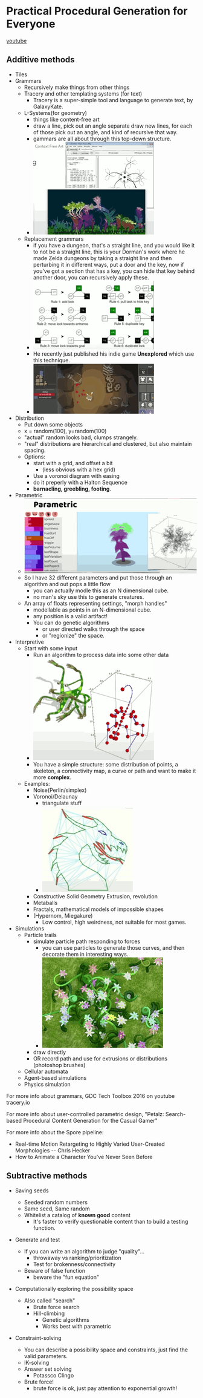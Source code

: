 
# Practical Procedural Generation for Everyone

[youtube](https://www.youtube.com/watch?v=WumyfLEa6bU&t=1207s)


## Additive methods

- Tiles
- Grammars
    - Recursively make things from other things
    - Tracery and other templating systems (for text)
        - Tracery is a super-simple tool and language to generate text, by GalaxyKate.
    - L-Systems(for geometry)
        - things like content-free art
        - draw a line, pick out an angle separate draw new lines, for each of those pick out an angle, and kind of recursive that way.
        - gammars are all about through this top-down structure.
        - ![](../imgs/pcg_1.png)
    - Replacement grammars
        - if you have a dungeon, that's a straight line, and you would like it to not be a straight line, this is your Dorman's work where he made Zelda dungeons by taking a straight line and then perturbing it in different ways, put a door and the key, now if you've got a section that has a key, you can hide that key behind another door, you can recursively apply these.
        - ![](../imgs/pcg_2.png)
        - He recently just published his indie game **Unexplored** which use this technique.
        - ![](../imgs/pcg_3.png)
- Distribution
    - Put down some objects
    - x = random(100), y=random(100)
    - "actual" random looks bad, clumps strangely.
    - "real" distributions are hierarchical and clustered, but also maintain spacing.
    - Options:
        - start with a grid, and offset a bit 
            - (less obvious with a hex grid)
        - Use a voronoi diagram with easing
        - do it preperly with a Halton Sequence
        - **barnacling, greebling, footing**.
- Parametric
    - ![](../imgs/pcg_4.png)
    - So I have 32 different parameters and put those through an algorithm and out pops a little flow
        - you can actually modle this as an N dimensional cube. 
        - no man's sky use this to generate creatures.
    - An array of floats representing settings, "morph handles"
        - modellable as points in an N-dimensional cube.
        - any position is a valid artifact!
        - You can do genetic algorithms 
            - or user directed walks through the space
            - or "regionize" the space.
- Interpretive
    - Start with some input
        - Run an algorithm to process data into some other data
        - ![](../imgs/pcg_5.png)
        - You have a simple structure: some distribution of points, a skeleton, a connectivity map, a curve or path and want to make it more **complex**.
    - Examples:
        - Noise(Perlin/simplex)
        - Voronoi/Delaunay
            - triangulate stuff
            - ![](../imgs/pcg_6.png)
        - Constructive Solid Geometry Extrusion, revolution
        - Metaballs
        - Fractals, mathematical models of impossible shapes
        - (Hypernom, Miegakure)
            - Low control, high weirdness, not suitable for most games.
- Simulations
    - Particle trails
        - simulate particle path responding to forces
            - you can use particles to generate those curves, and then decorate them in interesting ways.
            - ![](../imgs/pcg_7.png)
        - draw directly
        - OR record path and use for extrusions or distributions (photoshop brushes)
    - Cellular automata
    - Agent-based simulations
    - Physics simulation


For more info about grammars, GDC Tech Toolbox 2016 on youtube tracery.io

For more info about user-controlled parametric design, "Petalz: Search-based Procedural Content Generation for the Casual Gamer"

For more info about the Spore pipeline: 

- Real-time Motion Retargeting to Highly Varied User-Created Morphologies -- Chris Hecker
- How to Animate a Character You've Never Seen Before

## Subtractive methods

- Saving seeds
    - Seeded random numbers
    - Same seed, Same random
    - Whitelist a catalog of **known good** content
        - It's faster to verify questionable content than to build a testing function.
- Generate and test
    - If you can write an algorithm to judge "quality"...
        - throwaway vs ranking/prioritization
        - Test for brokenness/connectivity
    - Beware of false function
        - beware the "fun equation"

- Computationally exploring the possibility space
    - Also called "search"
        - Brute force search
        - Hill-climbing
            - Genetic algorithms
            - Works best with parametric
- Constraint-solving
    - You can describe a possibility space and constraints, just find the valid parameters.
    - IK-solving
    - Answer set solving
        - Potassco Clingo
    - Brute force!
        - brute force is ok, just pay attention to exponential growth!




